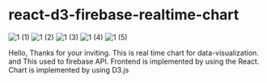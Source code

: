# react-d3-firebase-realtime-chart


![1 (1)](https://user-images.githubusercontent.com/55789071/71783742-3425bb80-3026-11ea-9881-823ee6399d73.jpg)
![1 (2)](https://user-images.githubusercontent.com/55789071/71783743-34be5200-3026-11ea-9260-5b9a4ccd4b44.jpg)
![1 (3)](https://user-images.githubusercontent.com/55789071/71783744-34be5200-3026-11ea-8e8d-9262c0d3aa1a.jpg)
![1 (4)](https://user-images.githubusercontent.com/55789071/71783745-3556e880-3026-11ea-8ae6-38ce6baa02ae.jpg)
![1 (5)](https://user-images.githubusercontent.com/55789071/71783746-3556e880-3026-11ea-8a0d-2c61f61d5a82.jpg)


Hello, Thanks for your inviting.
This is real time chart for data-visualization.
and This used to firebase API.
Frontend is implemented by using the React.
Chart is implemented by using D3.js
